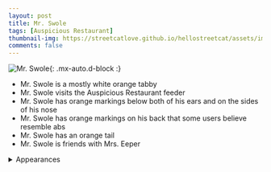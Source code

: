 ```yaml
---
layout: post
title: Mr. Swole
tags: [Auspicious Restaurant]
thumbnail-img: https://streetcatlove.github.io/hellostreetcat/assets/img/mr_swole.png
comments: false
---
```


![Mr. Swole](https://streetcatlove.github.io/hellostreetcat/assets/img/mr_swole.png){: .mx-auto.d-block :}

* Mr. Swole is a mostly white orange tabby
* Mr. Swole visits the Auspicious Restaurant feeder
* Mr. Swole has orange markings below both of his ears and on the sides of his nose
* Mr. Swole has orange markings on his back that some users believe resemble abs
* Mr. Swole has an orange tail
* Mr. Swole is friends with Mrs. Eeper

<details>
<summary>Appearances</summary>
<ul>
	<li><a href="https://youtu.be/GTlM8umxdA4?t=12933">8/6/24 22:46</a></li>
	<li><a href="https://youtu.be/g803G4CDHP0?t=98">9/10/24 12:01</a></li>
	<li><a href="https://youtu.be/-ElAGMtca4M?t=711">11/29/24 05:38</a></li>
</ul>
</details>

